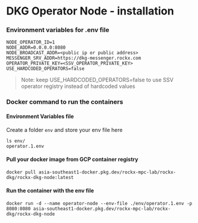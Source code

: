 # DKG Operator Node - installation

### Environment variables for .env file
```
NODE_OPERATOR_ID=1
NODE_ADDR=0.0.0.0:8080
NODE_BROADCAST_ADDR=<public ip or public address>
MESSENGER_SRV_ADDR=https://dkg-messenger.rockx.com
OPERATOR_PRIVATE_KEY=<SSV_OPERATOR_PRIVATE_KEY>
USE_HARDCODED_OPERATORS=false
```

> Note: keep USE_HARDCODED_OPERATORS=false to use SSV operator registry instead of hardcoded values


### Docker command to run the containers

#### Environment Variables file

Create a folder `env` and store your env file here

```
ls env/
operator.1.env
```

#### Pull your docker image from GCP container registry
```
docker pull asia-southeast1-docker.pkg.dev/rockx-mpc-lab/rockx-dkg/rockx-dkg-node:latest
```

#### Run the container with the env file
```
docker run -d --name operator-node --env-file ./env/operator.1.env -p 8080:8080 asia-southeast1-docker.pkg.dev/rockx-mpc-lab/rockx-dkg/rockx-dkg-node
```